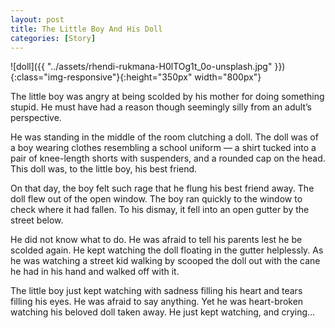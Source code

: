 ```yaml
---
layout: post
title: The Little Boy And His Doll
categories: [Story]
---
```


![doll]({{ "../assets/rhendi-rukmana-H0lTOg1t_0o-unsplash.jpg" }}){:class="img-responsive"}{:height="350px" width="800px"}

The little boy was angry at being scolded by his mother for doing something stupid. He must have had a reason though seemingly silly from an adult’s perspective.

He was standing in the middle of the room clutching a doll. The doll was of a boy wearing clothes resembling a school uniform — a shirt tucked into a pair of knee-length shorts with suspenders, and a rounded cap on the head. This doll was, to the little boy, his best friend.

On that day, the boy felt such rage that he flung his best friend away. The doll flew out of the open window. The boy ran quickly to the window to check where it had fallen. To his dismay, it fell into an open gutter by the street below.

He did not know what to do. He was afraid to tell his parents lest he be scolded again. He kept watching the doll floating in the gutter helplessly.
As he was watching a street kid walking by scooped the doll out with the cane he had in his hand and walked off with it.

The little boy just kept watching with sadness filling his heart and tears filling his eyes. He was afraid to say anything. Yet he was heart-broken watching his beloved doll taken away. He just kept watching, and crying…

